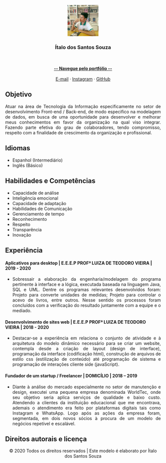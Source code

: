 <p align="center">
  <a href="https://github.com/dev-italosantos">
    <img src="https://github.com/dev-italosantos/Developer-Portfolio-Project/blob/master/44896269_779110875764514_8419956833149517824_n.jpg" alt="logo Readme" width="20%" height="20%">
  </a>
</p>

<h3 align="center">Ítalo dos Santos Souza</h3>

 <p align="center">
    <br>
    <br>
    <a href="https://dev-italosantos.github.io/Developer-Portfolio-Project/"><strong>-- Navegue pelo portfólio --</strong></a>
    <br>
    <br>
    <a href="italotayllor@gmail.com">E-mail</a>
    ·
    <a href="https://www.instagram.com/italosantossz/">Instagram</a>
    ·
    <a href="https://github.com/dev-italosantos/">GitHub</a>
 </p>
 
<h2> Objetivo </h2>
<p align="justify">
 Atuar na área de Tecnologia da Informação especificamente no setor de desenvolvimento Front-end / Back-end, de modo especifico na modelagem de dados, em busca de uma oportunidade para desenvolver e melhorar meus conhecimentos em favor da organização na qual viso integrar. Fazendo parte efetiva do grau de colaboradores, tendo compromisso, respeito com a finalidade de crescimento da organização e profissional.
</p>

## Idiomas
- Espanhol (Intermediário)
- Inglês (Básico)

## Habilidades e Competências
- Capacidade de análise
- Inteligência emocional
- Capacidade de adaptação
- Habilidades de Comunicação
- Gerenciamento de tempo
- Reconhecimento
- Respeito
- Transparência
- Inovação

## Experiência
#### Aplicativos para desktop | E.E.E.P PROFª  LUIZA DE TEODORO VIEIRA | 2019 - 2020
- <p align="justify">Sobressair a elaboração da engenharia/modelagem do programa pertinente à interface e a lógica, executada baseada na linguagem Java, SQL e UML. Dentre os programas relevantes desenvolvidos foram: Projeto para converte unidades de medidas; Projeto para controlar o acevo de livros, entre outros. Nesse sentido os processos foram concluídos com a verificação do resultado juntamente com a equipe e o mediado.</p>

#### Desenvolvimento de sites web | E.E.E.P  PROFª  LUIZA DE TEODORO VIEIRA | 2018 - 2020
- <p align="justify">Destacar-se a experiência em relaciona o conjunto de atividade e à arquitetura do modelo dinâmico necessário para se criar um website, contempla desde a criação de layout (design de interface), programação da interface (codificação html), construção de arquivos de estilo css (estilização de conteúdo) até programação de sistema e programação de interações cliente side (javaScript).</p>

#### Fundador de um startup / Freelancer | DOMICÍLIO | 2018 – 2019
- <p align="justify">Diante à análise do mercado especialmente no setor de manutenção e design, executei uma pequena empresa denominada WorldTec, onde seu objetivo seria aplica serviços de qualidade e baixo custo. Atendendo a clientes da instituição educacional que me encontrava, ademais o atendimento era feito por plataformas digitais tais como Instagram e WhatsApp. Logo após as ações da empresa foram, segmentada, em dois novos sócios à procura de um modelo de negócios repetível e escalável.</p>  

## Direitos autorais e licença
<p align="center">© 2020 Todos os direitos reservados | Este modelo é elaborato por Ítalo dos Santos Souza</p> 
